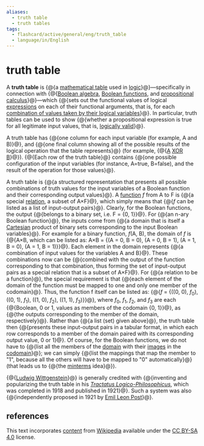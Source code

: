 ```yaml
---
aliases:
  - truth table
  - truth tables
tags:
  - flashcard/active/general/eng/truth_table
  - language/in/English
---
```


# truth table

A __truth table__ is {@{a [mathematical table](mathematical%20table.md) used in [logic](logic.md)}@}—specifically in connection with {@{[Boolean algebra](Boolean%20algebra.md), [Boolean functions](Boolean%20function.md), and [propositional calculus](propositional%20calculus.md)}@}—which {@{sets out the functional values of logical [expressions](expression%20(mathematics).md) on each of their functional arguments, that is, for each [combination of values taken by their logical variables](valuation%20(logic).md)}@}. In particular, truth tables can be used to show {@{whether a propositional expression is true for all legitimate input values, that is, [logically valid](validity%20(logic).md)}@}. <!--SR:!2028-11-12,1183,350!2027-07-06,781,330!2027-04-23,674,290!2027-09-23,832,330-->

A truth table has {@{one column for each input variable \(for example, A and B\)}@}, and {@{one final column showing all of the possible results of the logical operation that the table represents}@} \(for example, {@{[A](#exclusive%20disjunction) [XOR](exclusive%20or.md) [B](#exclusive%20disjunction)}@}\). {@{Each row of the truth table}@} contains {@{one possible configuration of the input variables (for instance, A=true, B=false), and the result of the operation for those values}@}. <!--SR:!2027-11-03,760,290!2027-05-04,735,330-->

A truth table is {@{a structured representation that presents all possible combinations of truth values for the input variables of a Boolean function and their corresponding output values}@}. A [function](function%20(mathematics).md) _f_ from A to F is {@{a special [relation](relation%20(mathematics).md), a subset of A×F}@}, which simply means that {@{_f_ can be listed as a list of input-output pairs}@}. Clearly, for the Boolean functions, the output {@{belongs to a binary set, i.e. F = {0, 1}<!-- flashcard separator -->}@}. For {@{an n-ary Boolean function}@}, the inputs come from {@{a domain that is itself a [Cartesian](cartesian%20product.md) product of binary sets corresponding to the input Boolean variables}@}. For example for a binary function, _f_(A, B), the domain of _f_ is {@{A×B, which can be listed as: A×B = {(A = 0, B = 0), (A = 0, B = 1), (A = 1, B = 0), (A = 1, B = 1)}<!-- flashcard separator -->}@}. Each element in the domain represents {@{a combination of input values for the variables A and B}@}. These combinations now can be {@{combined with the output of the function corresponding to that combination, thus forming the set of input-output pairs as a special relation that is a subset of A×F}@}. For {@{a relation to be a function}@}, the special requirement is that {@{each element of the domain of the function must be mapped to one and only one member of the codomain}@}. Thus, the function f itself can be listed as: {@{_f_ = {((0, 0), _f_<sub>0</sub>), ((0, 1), _f_<sub>1</sub>), ((1, 0), _f_<sub>2</sub>), ((1, 1), _f_<sub>3</sub>)}<!-- flashcard separator -->}@}, where _f_<sub>0</sub>, _f_<sub>1</sub>, _f_<sub>2</sub>, and _f_<sub>3</sub> are each {@{Boolean, 0 or 1, values as members of the codomain {0, 1}<!-- flashcard separator -->}@}, as {@{the outputs corresponding to the member of the domain, respectively}@}. Rather than {@{a list (set) given above}@}, the truth table then {@{presents these input-output pairs in a tabular format, in which each row corresponds to a member of the domain paired with its corresponding output value, 0 or 1}@}. Of course, for the Boolean functions, we do not have to {@{list all the members of the [domain](domain%20of%20a%20function.md) with their [images](image%20(mathematics).md) in the [codomain](codomain.md)}@}; we can simply {@{list the mappings that map the member to "1", because all the others will have to be mapped to "0" automatically}@} \(that leads us to {@{the [minterms](canonical%20normal%20form.md#minterms) idea}@}\). <!--SR:!2026-10-11,580,330!2028-09-07,1133,350!2029-01-18,1238,350!2027-08-12,813,330!2027-01-08,650,330!2028-11-19,1189,350!2029-06-13,1351,350!2028-12-21,1215,350!2028-07-15,1090,350!2028-10-12,1160,350!2028-07-19,1093,350!2029-03-06,1274,350!2028-11-30,1200,350!2028-12-20,1214,350!2028-12-24,1217,350!2027-05-11,742,330!2028-11-03,1178,350!2029-02-10,1256,350!2026-01-03,100,377-->

{@{[Ludwig Wittgenstein](Ludwig%20Wittgenstein.md)}@} is generally credited with {@{inventing and popularizing the truth table in his _[Tractatus Logico-Philosophicus](Tractatus%20Logico-Philosophicus.md)_, which was completed in 1918 and published in 1921}@}. Such a system was also {@{independently proposed in 1921 by [Emil Leon Post](Emil%20Leon%20Post.md)}@}. <!--SR:!2025-10-23,294,290!2027-04-15,725,330!2026-07-08,491,310-->

## references

This text incorporates [content](https://en.wikipedia.org/wiki/truth_table) from [Wikipedia](Wikipedia.md) available under the [CC BY-SA 4.0](https://creativecommons.org/licenses/by-sa/4.0/) license.
